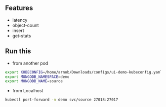 ## Features
- latency
- object-count
- insert
- get-stats

## Run this
- from another pod
```bash
export KUBECONFIG=/home/arnob/Downloads/configs/ui-demo-kubeconfig.yaml
export MONGODB_NAMESPACE=demo
export MONGODB_NAME=source
```

- from Localhost
```bash
kubectl port-forward -n demo svc/source 27018:27017
```

